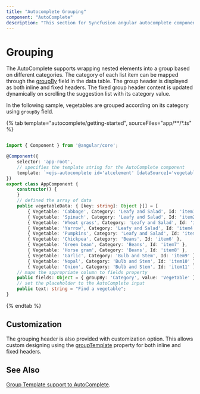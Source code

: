 ```yaml
---
title: "Autocomplete Grouping"
component: "AutoComplete"
description: "This section for Syncfusion angular autocomplete component demonstrates the grouping of suggestions based on different categories with individual header."
---
```


# Grouping

The AutoComplete supports wrapping nested elements into a group based on different categories. The
category of each list item can be mapped through the
[groupBy](../api/auto-complete/#fields) field in the data table. The group
header is displayed as both inline and fixed headers. The fixed group header content
is updated dynamically on scrolling the suggestion list with its category value.

In the following sample, vegetables are grouped according on its category using `groupBy` field.

{% tab template="autocomplete/getting-started", sourceFiles="app/**/*.ts"  %}

```typescript

import { Component } from '@angular/core';

@Component({
    selector: 'app-root',
    // specifies the template string for the AutoComplete component
    template: `<ejs-autocomplete id='atcelement' [dataSource]='vegetableData' [fields]='fields' [placeholder]='text'></ejs-autocomplete>`
})
export class AppComponent {
    constructor() {
    }
    // defined the array of data
    public vegetableData: { [key: string]: Object }[] = [
        { Vegetable: 'Cabbage', Category: 'Leafy and Salad', Id: 'item1' },
        { Vegetable: 'Spinach', Category: 'Leafy and Salad', Id: 'item2' },
        { Vegetable: 'Wheat grass', Category: 'Leafy and Salad', Id: 'item3' },
        { Vegetable: 'Yarrow', Category: 'Leafy and Salad', Id: 'item4' },
        { Vegetable: 'Pumpkins', Category: 'Leafy and Salad', Id: 'item5' },
        { Vegetable: 'Chickpea', Category: 'Beans', Id: 'item6' },
        { Vegetable: 'Green bean', Category: 'Beans', Id: 'item7' },
        { Vegetable: 'Horse gram', Category: 'Beans', Id: 'item8' },
        { Vegetable: 'Garlic', Category: 'Bulb and Stem', Id: 'item9' },
        { Vegetable: 'Nopal', Category: 'Bulb and Stem', Id: 'item10' },
        { Vegetable: 'Onion', Category: 'Bulb and Stem', Id: 'item11' }];
    // maps the appropriate column to fields property
    public fields: Object = { groupBy: 'Category', value: 'Vegetable' };
    // set the placeholder to the AutoComplete input
    public text: string = "Find a vegetable";
}

```

{% endtab %}

## Customization

The grouping header is also provided with customization option. This allows custom designing
using the [groupTemplate](../api/auto-complete/#grouptemplate) property for both inline and
fixed headers.

## See Also

[Group Template support to AutoComplete](./templates#group-template).
